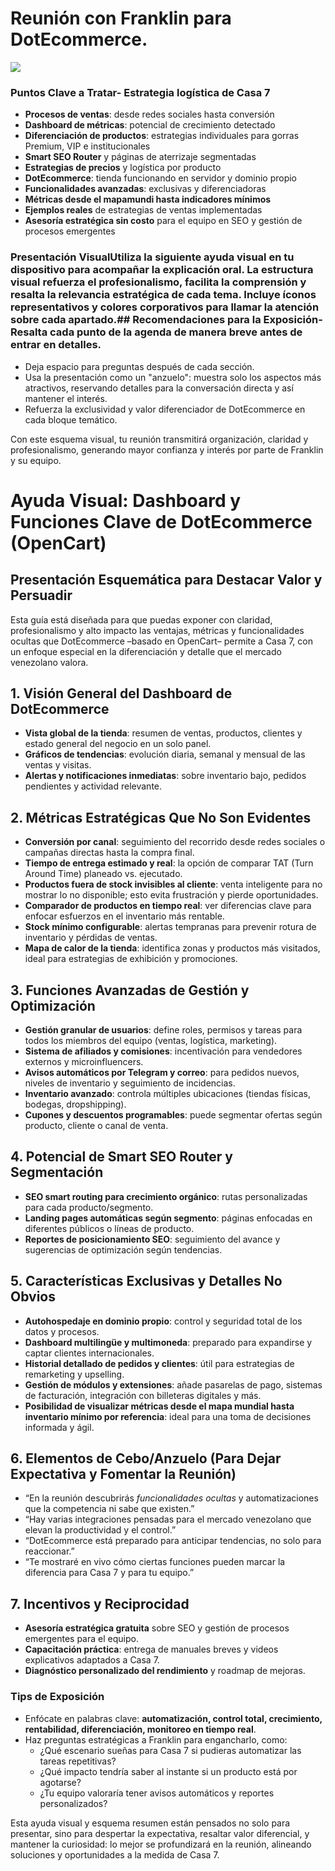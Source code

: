 # Reunión con Franklin para DotEcommerce.
![](https://ppl-ai-code-interpreter-files.s3.amazonaws.com/web/direct-files/0ae8d9821d184a81eff2ec9788a75cd4/578c0247-a902-4ffa-b1ec-a654c7a3a988/59d62b00.png
)

### Puntos Clave a Tratar- **Estrategia logística de Casa 7**
- **Procesos de ventas**: desde redes sociales hasta conversión
- **Dashboard de métricas**: potencial de crecimiento detectado
- **Diferenciación de productos**: estrategias individuales para gorras Premium, VIP e institucionales
- **Smart SEO Router** y páginas de aterrizaje segmentadas
- **Estrategias de precios** y logística por producto
- **DotEcommerce**: tienda funcionando en servidor y dominio propio
- **Funcionalidades avanzadas**: exclusivas y diferenciadoras
- **Métricas desde el mapamundi hasta indicadores mínimos**
- **Ejemplos reales** de estrategias de ventas implementadas
- **Asesoría estratégica sin costo** para el equipo en SEO y gestión de procesos emergentes

### Presentación VisualUtiliza la siguiente ayuda visual en tu dispositivo para acompañar la explicación oral. La estructura visual refuerza el profesionalismo, facilita la comprensión y resalta la relevancia estratégica de cada tema. Incluye íconos representativos y colores corporativos para llamar la atención sobre cada apartado.## Recomendaciones para la Exposición- Resalta cada punto de la agenda de manera breve antes de entrar en detalles.
- Deja espacio para preguntas después de cada sección.
- Usa la presentación como un "anzuelo": muestra solo los aspectos más atractivos, reservando detalles para la conversación directa y así mantener el interés.
- Refuerza la exclusividad y valor diferenciador de DotEcommerce en cada bloque temático.

Con este esquema visual, tu reunión transmitirá organización, claridad y profesionalismo, generando mayor confianza y interés por parte de Franklin y su equipo.

# Ayuda Visual: Dashboard y Funciones Clave de DotEcommerce (OpenCart)

## Presentación Esquemática para Destacar Valor y Persuadir

Esta guía está diseñada para que puedas exponer con claridad, profesionalismo y alto impacto las ventajas, métricas y funcionalidades ocultas que DotEcommerce –basado en OpenCart– permite a Casa 7, con un enfoque especial en la diferenciación y detalle que el mercado venezolano valora.

## 1. Visión General del Dashboard de DotEcommerce

- **Vista global de la tienda**: resumen de ventas, productos, clientes y estado general del negocio en un solo panel.
- **Gráficos de tendencias**: evolución diaria, semanal y mensual de las ventas y visitas.
- **Alertas y notificaciones inmediatas**: sobre inventario bajo, pedidos pendientes y actividad relevante.

## 2. Métricas Estratégicas Que No Son Evidentes

- **Conversión por canal**: seguimiento del recorrido desde redes sociales o campañas directas hasta la compra final.
- **Tiempo de entrega estimado y real**: la opción de comparar TAT (Turn Around Time) planeado vs. ejecutado.
- **Productos fuera de stock invisibles al cliente**: venta inteligente para no mostrar lo no disponible; esto evita frustración y pierde oportunidades.
- **Comparador de productos en tiempo real**: ver diferencias clave para enfocar esfuerzos en el inventario más rentable.
- **Stock mínimo configurable**: alertas tempranas para prevenir rotura de inventario y pérdidas de ventas.
- **Mapa de calor de la tienda**: identifica zonas y productos más visitados, ideal para estrategias de exhibición y promociones.

## 3. Funciones Avanzadas de Gestión y Optimización

- **Gestión granular de usuarios**: define roles, permisos y tareas para todos los miembros del equipo (ventas, logística, marketing).
- **Sistema de afiliados y comisiones**: incentivación para vendedores externos y microinfluencers.
- **Avisos automáticos por Telegram y correo**: para pedidos nuevos, niveles de inventario y seguimiento de incidencias.
- **Inventario avanzado**: controla múltiples ubicaciones (tiendas físicas, bodegas, dropshipping).
- **Cupones y descuentos programables**: puede segmentar ofertas según producto, cliente o canal de venta.

## 4. Potencial de Smart SEO Router y Segmentación

- **SEO smart routing para crecimiento orgánico**: rutas personalizadas para cada producto/segmento.
- **Landing pages automáticas según segmento**: páginas enfocadas en diferentes públicos o líneas de producto.
- **Reportes de posicionamiento SEO**: seguimiento del avance y sugerencias de optimización según tendencias.

## 5. Características Exclusivas y Detalles No Obvios

- **Autohospedaje en dominio propio**: control y seguridad total de los datos y procesos.
- **Dashboard multilingüe y multimoneda**: preparado para expandirse y captar clientes internacionales.
- **Historial detallado de pedidos y clientes**: útil para estrategias de remarketing y upselling.
- **Gestión de módulos y extensiones**: añade pasarelas de pago, sistemas de facturación, integración con billeteras digitales y más.
- **Posibilidad de visualizar métricas desde el mapa mundial hasta inventario mínimo por referencia**: ideal para una toma de decisiones informada y ágil.

## 6. Elementos de Cebo/Anzuelo (Para Dejar Expectativa y Fomentar la Reunión)

- “En la reunión descubrirás *funcionalidades ocultas* y automatizaciones que la competencia ni sabe que existen.”
- “Hay varias integraciones pensadas para el mercado venezolano que elevan la productividad y el control.”
- “DotEcommerce está preparado para anticipar tendencias, no solo para reaccionar.”
- “Te mostraré en vivo cómo ciertas funciones pueden marcar la diferencia para Casa 7 y para tu equipo.”

## 7. Incentivos y Reciprocidad

- **Asesoría estratégica gratuita** sobre SEO y gestión de procesos emergentes para el equipo.
- **Capacitación práctica**: entrega de manuales breves y videos explicativos adaptados a Casa 7.
- **Diagnóstico personalizado del rendimiento** y roadmap de mejoras.

### Tips de Exposición

- Enfócate en palabras clave: **automatización, control total, crecimiento, rentabilidad, diferenciación, monitoreo en tiempo real**.
- Haz preguntas estratégicas a Franklin para engancharlo, como:
  - ¿Qué escenario sueñas para Casa 7 si pudieras automatizar las tareas repetitivas?
  - ¿Qué impacto tendría saber al instante si un producto está por agotarse?
  - ¿Tu equipo valoraría tener avisos automáticos y reportes personalizados?

Esta ayuda visual y esquema resumen están pensados no solo para presentar, sino para despertar la expectativa, resaltar valor diferencial, y mantener la curiosidad: lo mejor se profundizará en la reunión, alineando soluciones y oportunidades a la medida de Casa 7.